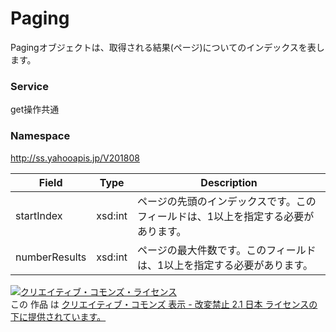 # Paging
Pagingオブジェクトは、取得される結果(ページ)についてのインデックスを表します。
### Service
get操作共通
### Namespace
http://ss.yahooapis.jp/V201808

| Field | Type | Description |
|---|---|---|
| startIndex | xsd:int | ページの先頭のインデックスです。このフィールドは、1以上を指定する必要があります。 |
| numberResults | xsd:int | ページの最大件数です。このフィールドは、1以上を指定する必要があります。 |

<a rel="license" href="http://creativecommons.org/licenses/by-nd/2.1/jp/"><img alt="クリエイティブ・コモンズ・ライセンス" style="border-width:0" src="https://i.creativecommons.org/l/by-nd/2.1/jp/88x31.png" /></a><br />この 作品 は <a rel="license" href="http://creativecommons.org/licenses/by-nd/2.1/jp/">クリエイティブ・コモンズ 表示 - 改変禁止 2.1 日本 ライセンスの下に提供されています。</a>
